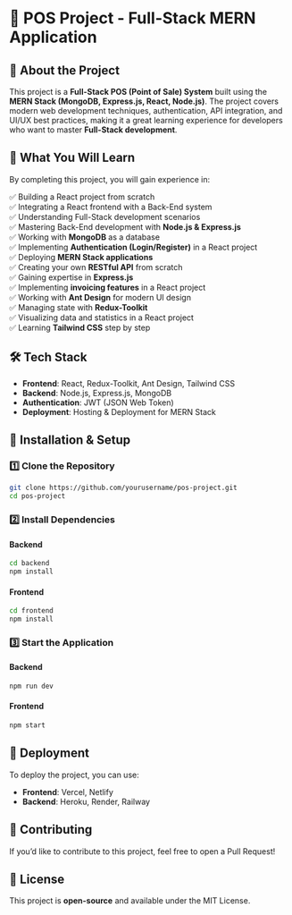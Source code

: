 # 🚀 POS Project - Full-Stack MERN Application   

## 📌 About the Project  
This project is a **Full-Stack POS (Point of Sale) System** built using the **MERN Stack (MongoDB, Express.js, React, Node.js)**. The project covers modern web development techniques, authentication, API integration, and UI/UX best practices, making it a great learning experience for developers who want to master **Full-Stack development**.  

## 🎯 What You Will Learn  
By completing this project, you will gain experience in:  

✅ Building a React project from scratch  
✅ Integrating a React frontend with a Back-End system  
✅ Understanding Full-Stack development scenarios  
✅ Mastering Back-End development with **Node.js & Express.js**  
✅ Working with **MongoDB** as a database  
✅ Implementing **Authentication (Login/Register)** in a React project  
✅ Deploying **MERN Stack applications**  
✅ Creating your own **RESTful API** from scratch  
✅ Gaining expertise in **Express.js**  
✅ Implementing **invoicing features** in a React project  
✅ Working with **Ant Design** for modern UI design  
✅ Managing state with **Redux-Toolkit**  
✅ Visualizing data and statistics in a React project  
✅ Learning **Tailwind CSS** step by step  

## 🛠️ Tech Stack  
- **Frontend**: React, Redux-Toolkit, Ant Design, Tailwind CSS  
- **Backend**: Node.js, Express.js, MongoDB  
- **Authentication**: JWT (JSON Web Token)  
- **Deployment**: Hosting & Deployment for MERN Stack  

## 🔧 Installation & Setup  

### 1️⃣ Clone the Repository  
```bash
git clone https://github.com/yourusername/pos-project.git
cd pos-project
```

### 2️⃣ Install Dependencies  

#### Backend  
```bash
cd backend
npm install
```

#### Frontend  
```bash
cd frontend
npm install
```

### 3️⃣ Start the Application  

#### Backend  
```bash
npm run dev
```

#### Frontend  
```bash
npm start
```

## 🚀 Deployment  
To deploy the project, you can use:  
- **Frontend**: Vercel, Netlify  
- **Backend**: Heroku, Render, Railway  

## 🤝 Contributing  
If you’d like to contribute to this project, feel free to open a Pull Request!  

## 📄 License  
This project is **open-source** and available under the MIT License.  

